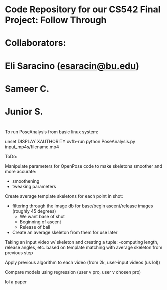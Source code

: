# 
# Code Repository for our CS542 Final Project: Follow Through
#
# Collaborators:
# Eli Saracino (esaracin@bu.edu)
# Sameer C.
# Junior S.
#

To run PoseAnalysis from basic linux system:

unset DISPLAY XAUTHORITY
xvfb-run python PoseAnalysis.py input_mp4s/filename.mp4


ToDo:

Manipulate parameters for OpenPose code to make skeletons smoother and more accurate:
- smoothening
- tweaking parameters

Create average template skeletons for each point in shot:
- filtering through the image db for base/begin ascent/release images (roughly 45 degrees)
	- We want base of shot
	- Beginning of ascent
	- Release of ball
- Create an average skeleton from them for use later

Taking an input video w/ skeleton and creating a tuple:
-computing length, release angles, etc. based on template matching with average skeleton from previous step

Apply previous algorithm to each video (from 2k, user-input videos (us lol))

Compare models using regression (user v pro, user v chosen pro)

lol a paper
